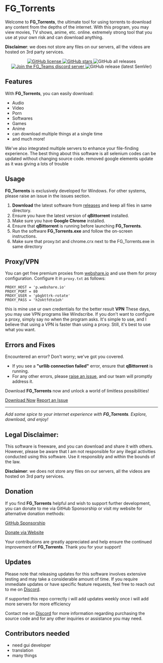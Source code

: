 # FG_Torrents

Welcome to **FG_Torrents**, the ultimate tool for using torrents to download any content from the depths of the internet. With this program, you may view movies, TV shows, anime, etc. online. extremely strong tool that you use at your own risk and can download anything.

**Disclaimer**: we does not store any files on our servers, all the videos are hosted on 3rd party services.

<p align="center">
  <a href="https://github.com/furjac/FG_Torrents">
    <img src="https://img.shields.io/github/license/furjac/FG_Torrents" alt="GitHub license" />
  </a>
  <a href="https://github.com/furjac/FG_Torrents/stargazers">
    <img src="https://img.shields.io/github/stars/furjac/FG_Torrents" alt="GitHub stars" />
  </a>
  <img src="https://img.shields.io/github/downloads/furjac/FG_Torrents/total" alt="GitHub all releases" />
  <a href="https://discord.gg/YN9RKxewsq">
    <img src="https://img.shields.io/discord/1026098018929360967.svg?label=&logo=discord&logoColor=ffffff&color=5865F2" alt="Join the FG_Teams discord server" />
  </a>
  <img src="https://img.shields.io/github/v/release/furjac/FG_Torrents" alt="GitHub release (latest SemVer)" />
</p>

## Features

With **FG_Torrents**, you can easily download:

- Audio
- Video
- Porn
- Softwares
- Games
- Anime
- can download multiple things at a single time
- and much more!

We've also integrated multiple servers to enhance your file-finding experience. The best thing about this software is all selenium codes can be updated without changing source code.
removed google elements update as it was giving a lots of trouble

## Usage

**FG_Torrents** is exclusively developed for Windows. For other systems, please raise an issue in the issues section.

1. **Download** the latest software from [releases](https://github.com/furjac/FG_Torrents/releases) and keep all files in same directory.
2. Ensure you have the latest version of **qBittorrent** installed.
3. Make sure you have **Google Chrome** installed.
4. Ensure that **qBittorrent** is running before launching **FG_Torrents**.
5. Run the software **FG_Torrents.exe** and follow the on-screen instructions.
6. Make sure that proxy.txt and chrome.crx next to the FG_Torrents.exe in same directory

## Proxy/VPN

You can get free premium proxies from [webshare.io]([https://webshare.io/](https://www.webshare.io/?referral_code=je4m1m2hbz3i)) and use them for proxy configuration. Configure it in `proxy.txt` as follows:

```plaintext
PROXY_HOST = 'p.webshare.io'
PROXY_PORT = 80
PROXY_USER = 'pbgbttrk-rotate'
PROXY_PASS = 'h2oktfdte1oh'
```
this is mine use ur own credentials for the better result
**VPN**
These days, you may use VPN programs like Windscribe. If you don't want to configure a proxy, simply say no when the program asks. It's simple to use, and I believe that using a VPN is faster than using a proxy. Still, it's best to use what you want.

## Errors and Fixes

Encountered an error? Don't worry; we've got you covered.

- If you see a **"urllib connection failed"** error, ensure that **qBittorrent** is running.
- For any other errors, please [raise an issue](https://github.com/furjac/FG_Torrents/issues/new), and our team will promptly address it.

Download **FG_Torrents** now and unlock a world of limitless possibilities!

[Download Now](https://github.com/furjac/FG_Torrents/releases)   [Report an Issue](https://github.com/furjac/FG_Torrents/issues/new)

---

*Add some spice to your internet experience with **FG_Torrents**. Explore, download, and enjoy!*

## Legal Disclaimer:

This software is freeware, and you can download and share it with others. However, please be aware that I am not responsible for any illegal activities conducted using this software. Use it responsibly and within the bounds of the law.

**Disclaimer**: we does not store any files on our servers, all the videos are hosted on 3rd party services.


## Donation

If you find **FG_Torrents** helpful and wish to support further development, you can donate to me via GitHub Sponsorship or visit my website for alternative donation methods:

[GitHub Sponsorship](https://github.com/sponsors/furjac)

[Donate via Website](https://www.fg-repacks.site/p/donate.html)

Your contributions are greatly appreciated and help ensure the continued improvement of **FG_Torrents**. Thank you for your support!

## Updates

Please note that releasing updates for this software involves extensive testing and may take a considerable amount of time. If you require immediate updates or have specific feature requests, feel free to reach out to me on [Discord](https://discord.gg/YN9RKxewsq).

if supported this repo correctly i will add updates weekly once i will add more servers for more efficiency

Contact me on [Discord](https://discord.gg/YN9RKxewsq) for more information regarding purchasing the source code and for any other inquiries or assistance you may need.

## Contributors needed

- need gui developer
- translation
- many things

